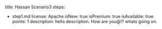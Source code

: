 title: Hassan Scenario3
steps:
  - step1.md
license: Apache
isNew: true
isPremium: true
isAvailable: true
points: 1
description: hello description. How are you@!? whats going on.
